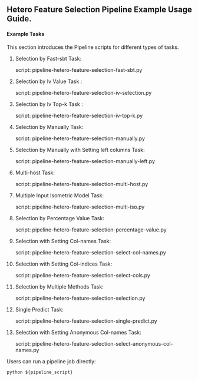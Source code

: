 ## Hetero Feature Selection Pipeline Example Usage Guide.

#### Example Tasks

This section introduces the Pipeline scripts for different types of tasks.

1. Selection by Fast-sbt Task:

    script: pipeline-hetero-feature-selection-fast-sbt.py

2. Selection by Iv Value Task :

    script: pipeline-hetero-feature-selection-iv-selection.py

3. Selection by Iv Top-k Task :

    script: pipeline-hetero-feature-selection-iv-top-k.py

4. Selection by Manually Task:

    script: pipeline-hetero-feature-selection-manually.py

5. Selection by Manually with Setting left columns Task:

    script: pipeline-hetero-feature-selection-manually-left.py

6. Multi-host Task:
    
    script: pipeline-hetero-feature-selection-multi-host.py

7. Multiple Input Isometric Model Task:
    
    script: pipeline-hetero-feature-selection-multi-iso.py

8. Selection by Percentage Value Task:
    
    script: pipeline-hetero-feature-selection-percentage-value.py

9. Selection with Setting Col-names Task:
    
    script: pipeline-hetero-feature-selection-select-col-names.py

10. Selection with Setting Col-indices Task:
    
    script: pipeline-hetero-feature-selection-select-cols.py

11. Selection by Multiple Methods Task:
    
    script: pipeline-hetero-feature-selection-selection.py

12. Single Predict Task:
    
    script: pipeline-hetero-feature-selection-single-predict.py

13. Selection with Setting Anonymous Col-names Task:
    
    script: pipeline-hetero-feature-selection-select-anonymous-col-names.py


Users can run a pipeline job directly:

    python ${pipeline_script}
